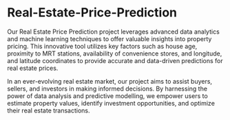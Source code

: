 # Real-Estate-Price-Prediction

Our Real Estate Price Prediction project leverages advanced data analytics and machine learning techniques to offer valuable insights into property pricing. This innovative tool utilizes key factors such as house age, proximity to MRT stations, availability of convenience stores, and longitude, and latitude coordinates to provide accurate and data-driven predictions for real estate prices.

In an ever-evolving real estate market, our project aims to assist buyers, sellers, and investors in making informed decisions. By harnessing the power of data analysis and predictive modelling, we empower users to estimate property values, identify investment opportunities, and optimize their real estate transactions.

